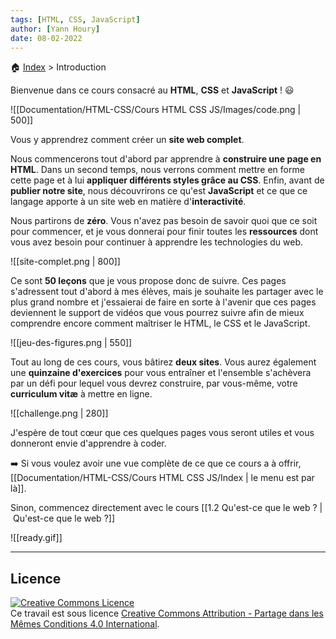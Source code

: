 ```yaml
---
tags: [HTML, CSS, JavaScript]
author: [Yann Houry]
date: 08-02-2022
---
```


🏠 [Index](https://github.com/YannHY/html-css-js/blob/main/index.md) > Introduction

Bienvenue dans ce cours consacré au **HTML**, **CSS** et **JavaScript** ! 😃 

![[Documentation/HTML-CSS/Cours HTML CSS JS/Images/code.png | 500]]

Vous y apprendrez comment créer un **site web complet**.

Nous commencerons tout d'abord par apprendre à **construire une page en HTML**. Dans un second temps, nous verrons comment mettre en forme cette page et à lui **appliquer différents styles grâce au CSS**. Enfin, avant de **publier notre site**, nous découvrirons ce qu'est **JavaScript** et ce que ce langage apporte à un site web en matière d'**interactivité**.

Nous partirons de **zéro**. Vous n'avez pas besoin de savoir quoi que ce soit pour commencer, et je vous donnerai pour finir toutes les **ressources** dont vous avez besoin pour continuer à apprendre les technologies du web.

![[site-complet.png | 800]]

Ce sont **50 leçons** que je vous propose donc de suivre. Ces pages s'adressent tout d'abord à mes élèves, mais je souhaite les partager avec le plus grand nombre et j'essaierai de faire en sorte à l'avenir que ces pages deviennent le support de vidéos que vous pourrez suivre afin de mieux comprendre encore comment maîtriser le HTML, le CSS et le JavaScript.

![[jeu-des-figures.png | 550]]

Tout au long de ces cours, vous bâtirez **deux sites**. Vous aurez également une **quinzaine d'exercices** pour vous entraîner et l'ensemble s'achèvera par un défi pour lequel vous devrez construire, par vous-même, votre **curriculum vitæ** à mettre en ligne.

![[challenge.png | 280]]

J'espère de tout cœur que ces quelques pages vous seront utiles et vous donneront envie d'apprendre à coder.

➡️ Si vous voulez avoir une vue complète de ce que ce cours a à offrir, [[Documentation/HTML-CSS/Cours HTML CSS JS/Index | le menu est par là]].

Sinon, commencez directement avec le cours [[1.2 Qu'est-ce que le web ? | Qu'est-ce que le web ?]]

![[ready.gif]]

<hr />

## Licence
<a rel="license" href="http://creativecommons.org/licenses/by-sa/4.0/"><img alt="Creative Commons Licence" style="border-width:0" src="https://i.creativecommons.org/l/by-sa/4.0/88x31.png" /></a><br />Ce travail est sous licence <a rel="license" href="http://creativecommons.org/licenses/by-sa/4.0/">Creative Commons Attribution - Partage dans les Mêmes Conditions 4.0 International</a>.
